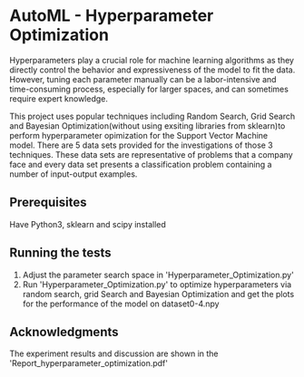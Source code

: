 # AutoML - Hyperparameter Optimization

Hyperparameters play a crucial role for machine learning algorithms as they directly control the behavior and expressiveness of the model to fit the data. However, tuning each parameter manually can be a labor-intensive and time-consuming process, especially for larger spaces, and can sometimes require expert knowledge. 

This project uses popular techniques including Random Search, Grid Search and Bayesian Optimization(without using exsiting libraries from sklearn)to perform hyperparameter opimization for the Support Vector Machine model. There are 5 data sets provided for the investigations of those 3 techniques. These data sets are representative of problems that a company face and every data set presents a classification problem containing a number of input-output examples. 

## Prerequisites

Have Python3, sklearn and scipy installed

## Running the tests

1. Adjust the parameter search space in 'Hyperparameter_Optimization.py'
2. Run 'Hyperparameter_Optimization.py' to optimize hyperparameters via random search, grid Search and Bayesian Optimization and get the plots for the performance of the model on dataset0-4.npy

## Acknowledgments

The experiment results and discussion are shown in the 'Report_hyperparameter_optimization.pdf'
